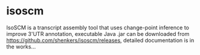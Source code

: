 isoscm
======

IsoSCM is a transcript assembly tool that uses change-point inference to improve 3'UTR annotation, executable Java .jar can be downloaded from https://github.com/shenkers/isoscm/releases, detailed documentation is in the works...
